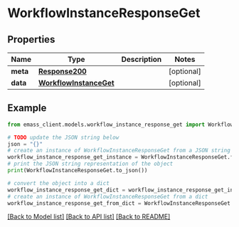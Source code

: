# WorkflowInstanceResponseGet


## Properties

Name | Type | Description | Notes
------------ | ------------- | ------------- | -------------
**meta** | [**Response200**](Response200.md) |  | [optional] 
**data** | [**WorkflowInstanceGet**](WorkflowInstanceGet.md) |  | [optional] 

## Example

```python
from emass_client.models.workflow_instance_response_get import WorkflowInstanceResponseGet

# TODO update the JSON string below
json = "{}"
# create an instance of WorkflowInstanceResponseGet from a JSON string
workflow_instance_response_get_instance = WorkflowInstanceResponseGet.from_json(json)
# print the JSON string representation of the object
print(WorkflowInstanceResponseGet.to_json())

# convert the object into a dict
workflow_instance_response_get_dict = workflow_instance_response_get_instance.to_dict()
# create an instance of WorkflowInstanceResponseGet from a dict
workflow_instance_response_get_from_dict = WorkflowInstanceResponseGet.from_dict(workflow_instance_response_get_dict)
```
[[Back to Model list]](../README.md#documentation-for-models) [[Back to API list]](../README.md#documentation-for-api-endpoints) [[Back to README]](../README.md)


